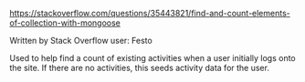 https://stackoverflow.com/questions/35443821/find-and-count-elements-of-collection-with-mongoose

Written by Stack Overflow user: Festo

Used to help find a count of existing activities when a user initially logs onto the site. If there are no activities, this seeds activity data for the user.
